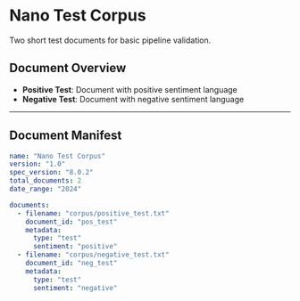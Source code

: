 # Nano Test Corpus

Two short test documents for basic pipeline validation.

## Document Overview

- **Positive Test**: Document with positive sentiment language
- **Negative Test**: Document with negative sentiment language

---

## Document Manifest

```yaml
name: "Nano Test Corpus"
version: "1.0"
spec_version: "8.0.2"
total_documents: 2
date_range: "2024"

documents:
  - filename: "corpus/positive_test.txt"
    document_id: "pos_test"
    metadata:
      type: "test"
      sentiment: "positive"
  - filename: "corpus/negative_test.txt"
    document_id: "neg_test"
    metadata:
      type: "test"
      sentiment: "negative"
```

